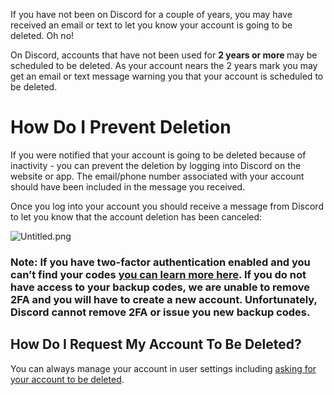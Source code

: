 <p>If you have not been on Discord for a couple of years, you may have received an email or text to let you know your account is going to be deleted. Oh no! </p>
<p><span style="font-weight: 400;">On Discord, accounts that have not been used for </span><strong>2 years or more </strong><span style="font-weight: 400;">may be scheduled to be deleted. As your account nears the 2 years mark you may get an email or text message warning you that your account is scheduled to be deleted.</span></p>
<h1>How Do I Prevent Deletion</h1>
<p>If you were notified that your account is going to be deleted because of inactivity - you can prevent the deletion by logging into Discord on the website or app. The email/phone number associated with your account should have been included in the message you received.</p>
<p>Once you log into your account you should receive a message from Discord to let you know that the account deletion has been canceled:</p>
<p class="wysiwyg-text-align-center"><img src="https://support.discord.com/hc/article_attachments/5304409745047" alt="Untitled.png"></p>
<h3>Note: If you have two-factor authentication enabled and you can’t find your codes <a class="notion-link-token notion-enable-hover" href="https://support.discord.com/hc/articles/115001221072-Lost-Two-Factor-Codes" target="_blank" rel="noopener noreferrer" data-token-index="1" data-reactroot="">you can learn more here</a>. If you do not have access to your backup codes, we are unable to remove 2FA and you will have to create a new account. Unfortunately, Discord cannot remove 2FA or issue you new backup codes.</h3>
<h2><strong>How Do I Request My Account To Be Deleted?</strong></h2>
<p>You can always manage your account in user settings including <a href="https://support.discord.com/hc/articles/212500837-How-do-I-permanently-delete-my-account-" target="_blank" rel="noopener noreferrer">asking for your account to be deleted</a>.</p>